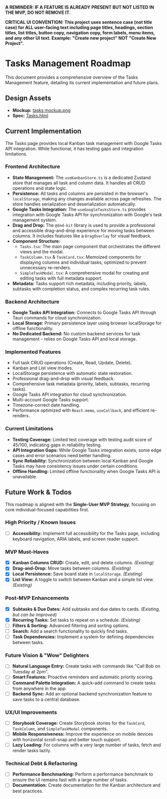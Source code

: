 **A REMINDER: IF A FEATURE IS ALREADY PRESENT BUT NOT LISTED IN THE MVP, DO NOT REMOVE IT.**

**CRITICAL UI CONVENTION: This project uses sentence case (not title case) for ALL user-facing text including page titles, headings, section titles, list titles, button copy, navigation copy, form labels, menu items, and any other UI text. Example: "Create new project" NOT "Create New Project".**

# Tasks Management Roadmap

This document provides a comprehensive overview of the Tasks Management feature, detailing its current implementation and future plans.

## Design Assets

- **Mockup:** [tasks mockup.png](../../design/mockups/tasks%20mockup.png)
- **Spec:** [Tasks.html](../../design/specs/Tasks.html)

## Current Implementation

The Tasks page provides local Kanban task management with Google Tasks API integration. While functional, it has testing gaps and integration limitations.

### Frontend Architecture

- **State Management:** The `useKanbanStore.ts` is a dedicated Zustand store that manages all task and column data. It handles all CRUD operations and state logic.
- **Persistence:** All tasks and columns are persisted in the browser's `localStorage`, making any changes available across page refreshes. The store handles serialization and deserialization automatically.
- **Google Tasks Integration:** The `useGoogleTasksStore.ts` provides integration with Google Tasks API for synchronization with Google's task management system.
- **Drag and Drop:** The `@dnd-kit` library is used to provide a professional and accessible drag-and-drop experience for moving tasks between columns. It includes features like a `DragOverlay` for visual feedback.
- **Component Structure:**
    - `Tasks.tsx`: The main page component that orchestrates the different views and the modal.
    - `TaskColumn.tsx` & `TaskCard.tsx`: Memoized components for displaying columns and individual tasks, optimized to prevent unnecessary re-renders.
    - `SimpleTaskModal.tsx`: A comprehensive modal for creating and editing tasks with full metadata support.
- **Metadata:** Tasks support rich metadata, including priority, labels, subtasks with completion status, and complex recurring task rules.

### Backend Architecture

- **Google Tasks API Integration:** Connects to Google Tasks API through Tauri commands for cloud synchronization.
- **Local Storage:** Primary persistence layer using browser localStorage for offline functionality.
- **No Dedicated Backend:** No custom backend services for task management - relies on Google Tasks API and local storage.

### Implemented Features

- Full task CRUD operations (Create, Read, Update, Delete).
- Kanban and List view modes.
- LocalStorage persistence with automatic state restoration.
- Professional drag-and-drop with visual feedback.
- Comprehensive task metadata (priority, labels, subtasks, recurring tasks).
- Google Tasks API integration for cloud synchronization.
- Multi-account Google Tasks support.
- Timezone-correct date handling.
- Performance optimized with `React.memo`, `useCallback`, and efficient re-renders.

### Current Limitations

- **Testing Coverage:** Limited test coverage with testing audit score of 45/100, indicating gaps in reliability testing.
- **API Integration Gaps:** While Google Tasks integration exists, some edge cases and error scenarios need better handling.
- **Sync Reliability:** Synchronization between local Kanban and Google Tasks may have consistency issues under certain conditions.
- **Offline Handling:** Limited offline functionality when Google Tasks API is unavailable.

## Future Work & Todos

This roadmap is aligned with the **Single-User MVP Strategy**, focusing on core individual-focused capabilities first.

### High Priority / Known Issues

- [ ] **Accessibility:** Implement full accessibility for the Tasks page, including keyboard navigation, ARIA labels, and screen reader support.

### MVP Must-Haves

- [x] **Kanban Columns CRUD:** Create, edit, and delete columns. *(Existing)*
- [x] **Drag-and-Drop:** Move tasks between columns. *(Existing)*
- [x] **Local Persistence:** Save board state in `localStorage`. *(Existing)*
- [x] **List View:** A toggle to switch between Kanban and a simple list view. *(Existing)*

### Post-MVP Enhancements

- [x] **Subtasks & Due Dates:** Add subtasks and due dates to cards. *(Existing, but can be improved)*
- [x] **Recurring Tasks:** Set tasks to repeat on a schedule. *(Existing)*
- [ ] **Filters & Sorting:** Advanced filtering and sorting options.
- [ ] **Search:** Add a search functionality to quickly find tasks.
- [ ] **Task Dependencies:** Implement a system for defining dependencies between tasks.

### Future Vision & "Wow" Delighters

- [ ] **Natural Language Entry:** Create tasks with commands like "Call Bob on Tuesday at 2pm".
- [ ] **Smart Features:** Proactive reminders and automatic priority scoring.
- [ ] **Command Palette Integration:** A quick-add command to create tasks from anywhere in the app.
- [ ] **Backend Sync:** Add an optional backend synchronization feature to save tasks to a central database.

### UX/UI Improvements

- [ ] **Storybook Coverage:** Create Storybook stories for the `TaskCard`, `TaskColumn`, and `SimpleTaskModal` components.
- [ ] **Mobile Responsiveness:** Improve the experience on mobile devices with horizontal scroll-snap and better touch support.
- [ ] **Lazy Loading:** For columns with a very large number of tasks, fetch and render tasks lazily.

### Technical Debt & Refactoring

- [ ] **Performance Benchmarking:** Perform a performance benchmark to ensure the UI remains fast with a large number of tasks.
- [ ] **Documentation:** Create documentation for the Kanban architecture and best practices. 